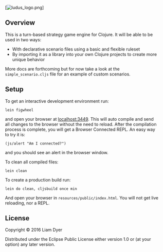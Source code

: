 
[![ludus_logo.png](http://s14.postimg.org/bgo8gy5dd/ludus_logo.png)]

## Overview

This is a turn-based strategy game engine for Clojure. It will be able to be used in two ways:

* With declarative scenario files using a basic and flexible ruleset
* By importing it as a library into your own Clojure projects to create more unique behavior

More docs are forthcoming but for now take a look at the `simple_scenario.cljs` file for an example of
custom scenarios.

## Setup

To get an interactive development environment run:

    lein figwheel

and open your browser at [localhost:3449](http://localhost:3449/).
This will auto compile and send all changes to the browser without the
need to reload. After the compilation process is complete, you will
get a Browser Connected REPL. An easy way to try it is:

    (js/alert "Am I connected?")

and you should see an alert in the browser window.

To clean all compiled files:

    lein clean

To create a production build run:

    lein do clean, cljsbuild once min

And open your browser in `resources/public/index.html`. You will not
get live reloading, nor a REPL. 

## License

Copyright © 2016 Liam Dyer

Distributed under the Eclipse Public License either version 1.0 or (at your option) any later version.
